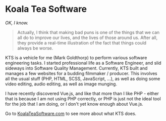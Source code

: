 # Koala Tea Software 

_OK, I know._ 

> Actually, I think that making bad puns is one of the things that we can all do to improve our lives, and the lives of those around us. After all, they provide a real-time illustration of the fact that things could always be worse.

KTS is a vehicle for me (Mark Goldthorp) to perform various software engineering tasks. I started professional life as a Software Engineer, and slid sideways into Software Quality Management. Currently, KTS built and manages a few websites for a budding filmmaker / producer. This involves all the usual stuff (PHP, HTML, SCSS, JavaScript, ...), as well as doing some video editing, audio editing, as well as image munging. 

I have recently discovered Vue.js, and like that more than I like PHP - either that is because I am not using PHP correctly, or PHP is just not the ideal tool for the job that I am doing, or I don't yet know enough about Vue.js. 

Go to [KoalaTeaSoftware.com](https://koalateasoftware.com/) to see more about what KTS does.
